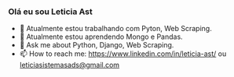 ### Olá eu sou Leticia Ast



- 🔭 Atualmente estou trabalhando com Pyton, Web Scraping.
- 🌱 Atualmente estou aprendendo Mongo e Pandas. 
- 💬 Ask me about Python, Django, Web Scraping.
- 📫 How to reach me: https://www.linkedin.com/in/leticia-ast/ ou leticiasistemasads@gmail.com

